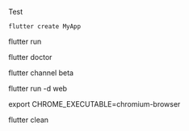 
Test

```
flutter create MyApp
```

flutter run

flutter doctor

flutter channel beta

flutter run -d web

export CHROME_EXECUTABLE=chromium-browser

flutter clean